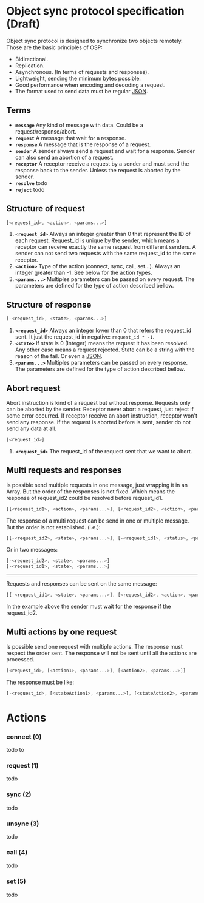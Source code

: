 Object sync protocol specification (Draft)
=======
Object sync protocol is designed to synchronize two objects remotely. 
Those are the basic principles of OSP:
- Bidirectional.
- Replication.
- Asynchronous. (In terms of requests and responses).
- Lightweight, sending the minimum bytes possible.
- Good performance when encoding and decoding a request.
- The format used to send data must be regular [JSON](https://en.wikipedia.org/wiki/JSON).


## Terms
- **`message`** Any kind of message with data. Could be a request/response/abort.
- **`request`** A message that wait for a response.
- **`response`** A message that is the response of a request.
- **`sender`** A sender always send a request and wait for a response. Sender can also send an abortion of a request.
- **`receptor`** A receptor receive a request by a sender and must send the response back to the sender. Unless the request is aborted by the sender.
- **`resolve`** todo
- **`reject`** todo



## Structure of request
```js
[<request_id>, <action>, <params...>]
```
1. **`<request_id>`** Always an integer greater than 0 that represent the ID of each request. Request_id is unique by the sender, which means a receptor can receive exactly the same request from different senders. A sender can not send two requests with the same request_id to the same receptor.
2. **`<action>`** Type of the action (connect, sync, call, set...). Always an integer greater than -1. See below for the action types.
3. **`<params...>`** Multiples parameters can be passed on every request. The parameters are defined for the type of action described bellow.




## Structure of response
```js
[-<request_id>, <state>, <params...>]
```
1. **`<request_id>`** Always an integer lower than 0 that refers the request_id sent. It just the request_id in negative: `request_id * -1`.
2. **`<state>`** If state is 0 (Integer) means the request it has been resolved. Any other case means a request rejected. State can be a string with the reason of the fail. Or even a [JSON](https://en.wikipedia.org/wiki/JSON).
3. **`<params...>`** Multiples parameters can be passed on every response. The parameters are defined for the type of action described bellow.




## Abort request
Abort instruction is kind of a request but without response.
Requests only can be aborted by the sender. Receptor never abort a request, just reject if some error occurred. If receptor receive an abort instruction, receptor won't send any response.
If the request is aborted before is sent, sender do not send any data at all. 
```js
[<request_id>]
```
1. **`<request_id>`** The request_id of the request sent that we want to abort.




## Multi requests and responses
Is possible send multiple requests in one message, just wrapping it in an Array. But the order of the responses is not fixed. Which means the response of request_id2 could be resolved before request_id1.
```js
[[<request_id1>, <action>, <params...>], [<request_id2>, <action>, <params...>]]
```
The response of a multi request can be send in one or multiple message. But the order is not established. (i.e.):
```js
[[-<request_id2>, <state>, <params...>], [-<request_id1>, <status>, <params...>]]
```
Or in two messages:
```js
[-<request_id2>, <state>, <params...>]
[-<request_id1>, <state>, <params...>]
```
---
Requests and responses can be sent on the same message:
```js
[[-<request_id1>, <state>, <params...>], [<request_id2>, <action>, <params...>]]
```
In the example above the sender must wait for the response if the request_id2.



## Multi actions by one request
Is possible send one request with multiple actions. The response must respect the order sent. The response will not be sent until all the actions are processed.
```js
[<request_id>, [<action1>, <params...>], [<action2>, <params...>]]
```
The response must be like:
```js
[-<request_id>, [<stateAction1>, <params...>], [<stateAction2>, <params...>]]
```




# Actions

### connect (0)
todo to

### request (1)
todo

### sync (2)
todo

### unsync (3)
todo

### call (4)
todo

### set (5)
todo

